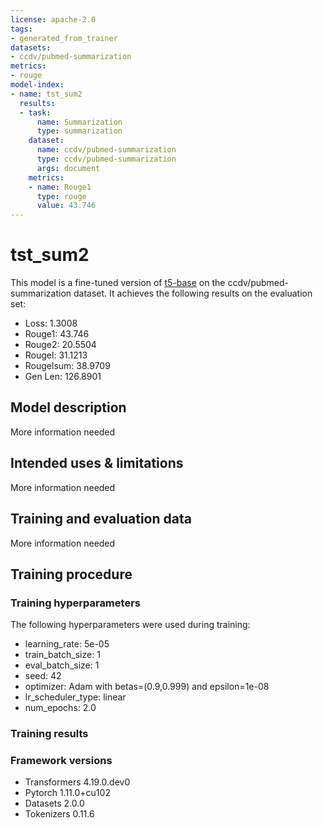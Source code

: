 ```yaml
---
license: apache-2.0
tags:
- generated_from_trainer
datasets:
- ccdv/pubmed-summarization
metrics:
- rouge
model-index:
- name: tst_sum2
  results:
  - task:
      name: Summarization
      type: summarization
    dataset:
      name: ccdv/pubmed-summarization
      type: ccdv/pubmed-summarization
      args: document
    metrics:
    - name: Rouge1
      type: rouge
      value: 43.746
---
```


<!-- This model card has been generated automatically according to the information the Trainer had access to. You
should probably proofread and complete it, then remove this comment. -->

# tst_sum2

This model is a fine-tuned version of [t5-base](https://huggingface.co/t5-base) on the ccdv/pubmed-summarization dataset.
It achieves the following results on the evaluation set:
- Loss: 1.3008
- Rouge1: 43.746
- Rouge2: 20.5504
- Rougel: 31.1213
- Rougelsum: 38.9709
- Gen Len: 126.8901

## Model description

More information needed

## Intended uses & limitations

More information needed

## Training and evaluation data

More information needed

## Training procedure

### Training hyperparameters

The following hyperparameters were used during training:
- learning_rate: 5e-05
- train_batch_size: 1
- eval_batch_size: 1
- seed: 42
- optimizer: Adam with betas=(0.9,0.999) and epsilon=1e-08
- lr_scheduler_type: linear
- num_epochs: 2.0

### Training results



### Framework versions

- Transformers 4.19.0.dev0
- Pytorch 1.11.0+cu102
- Datasets 2.0.0
- Tokenizers 0.11.6
